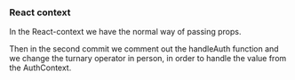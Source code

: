 ### React context

In the React-context we have the normal
way of passing props.

Then in the second commit we comment out the handleAuth
function and we change the turnary operator in person,
in order to handle the value from the AuthContext.
